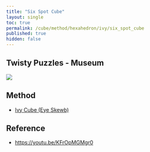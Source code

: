 ```yaml
---
title: "Six Spot Cube"
layout: single
toc: true
permalink: /cube/method/hexahedron/ivy/six_spot_cube
published: true
hidden: false
---
```


<head>
  <base target="_blank">
</head>



## Twisty Puzzles - Museum

<a href="https://twistypuzzles.com/app/museum/museum_showitem.php?pkey=6467">
  <img src="https://twistypuzzles.com/museum/large/06467-01.jpg">
</a>



## Method

- [Ivy Cube (Eye Skewb)](/cube/method/hexahedron/ivy/ivy_cube_eye_skewb/method)



## Reference

- <https://youtu.be/KFrOpMGMgr0>
